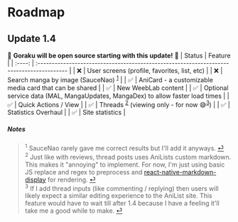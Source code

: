 # Roadmap

## Update 1.4
🎉 **Goraku will be open source starting with this update!** 🎉
| Status | Feature                                                                                   |
| :----: | :---------------------------------------------------------------------------------------- |
|   ❌    | User screens (profile, favorites, list, etc)                                              |
|   ❌    | Search manga by image (SauceNao) <sup id="a1">[1](#f1)</sup>                              |
|   ✅    | AniCard - a customizable media card that can be shared                                    |
|   ✅    | New WeebLab content                                                                       |
|   ✅    | Optional service data (MAL, MangaUpdates, MangaDex) to allow faster load times            |
|   ✅    | Quick Actions / View                                                                      |
|   ✅    | Threads <sup id="a2">[2](#f2)</sup> (viewing only - for now 😅<sup id="a3">[3](#f3)</sup>) |
|   ✅    | Statistics Overhaul                                                                       |
|   ✅    | Site statistics                                                                           |

##### Notes
> <sup id="f1">1</sup> SauceNao rarely gave me correct results but I'll add it anyways. [⏎](#a1)  
> <sup id="f2">2</sup> Just like with reviews, thread posts uses AniLists custom markdown. This makes it "annoying" to implement. For now, I'm just using basic JS replace and regex to preprocess and [react-native-markdown-display](https://github.com/iamacup/react-native-markdown-display) for rendering. [⏎](#a2)  
> <sup id="f3">3</sup> If I add thread inputs (like commenting / replying) then users will likely expect a similar editing experience to the AniList site. This feature would have to wait till after 1.4 because I have a feeling it'll take me a good while to make. [⏎](#a3)  